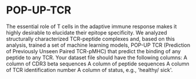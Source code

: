 # POP-UP-TCR
The essential role of T cells in the adaptive immune response makes it highly desirable to elucidate their epitope specificity. We analyzed structurally characterized TCR-peptide complexes and, based on this analysis, trained a set of machine learning models, POP-UP TCR (Prediction of Previously Unseen Paired TCR-pMHC) that predict the binding of any peptide to any TCR. 
Your dataset file should have the following columns:
A column of CDR3 beta sequences 
A column of peptide sequences
A column of TCR identification number
A column of status, e.g., 'healthy/ sick'.

